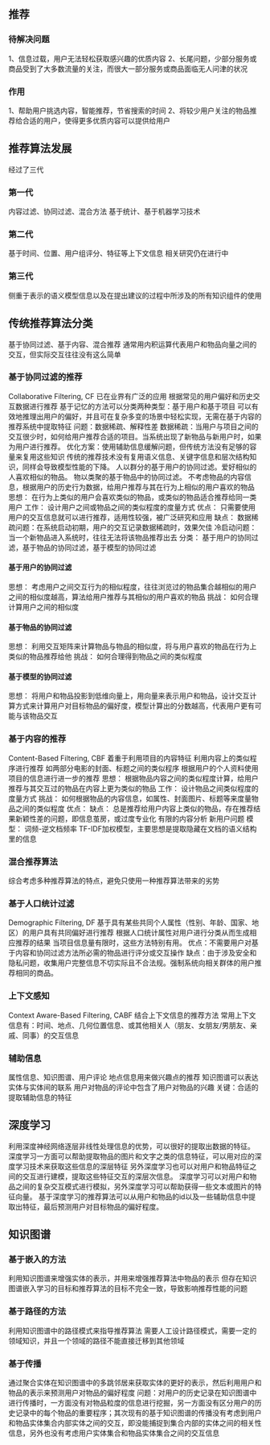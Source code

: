 
## 推荐

### 待解决问题
1、信息过载，用户无法轻松获取感兴趣的优质内容
2、长尾问题，少部分服务或商品受到了大多数流量的关注，而很大一部分服务或商品面临无人问津的状况

### 作用
1、帮助用户挑选内容，智能推荐，节省搜索的时间
2、将较少用户关注的物品推荐给合适的用户，使得更多优质内容可以提供给用户


## 推荐算法发展
经过了三代

### 第一代
内容过滤、协同过滤、混合方法
基于统计、基于机器学习技术

### 第二代
基于时间、位置、用户组评分、特征等上下文信息
相关研究仍在进行中

### 第三代
侧重于表示的语义模型信息以及在提出建议的过程中所涉及的所有知识组件的使用


## 传统推荐算法分类
基于协同过滤、基于内容、混合推荐
通常用内积运算代表用户和物品向量之间的交互，但实际交互往往没有这么简单

### 基于协同过滤的推荐
Collaborative Filtering, CF
已在业界有广泛的应用
根据常见的用户偏好和历史交互数据进行推荐
基于记忆的方法可以分类两种类型：基于用户和基于项目
可以有效地推理出用户的偏好，并且可在复杂多变的场景中轻松实现，无需在基于内容的推荐系统中提取特征
问题：数据稀疏、解释性差
数据稀疏：当用户与项目之间的交互很少时，如何给用户推荐合适的项目。当系统出现了新物品与新用户时，如果为用户进行推荐。
优化方案：使用辅助信息缓解问题，但传统方法没有足够的容量来复用这些知识
传统的推荐技术没有复用语义信息、关键字信息和层次结构知识，同样会导致模型性能的下降。
人以群分的基于用户的协同过滤。爱好相似的人喜欢相似的物品。
物以类聚的基于物品中的协同过滤。
不考虑物品的内容信息，根据用户的历史行为数据，给用户推荐与其在行为上相似的用户喜欢的物品
思想：
在行为上类似的用户会喜欢类似的物品，或类似的物品适合推荐给同一类用户
工作：
设计用户之间或物品之间的类似程度的度量方式
优点：
只需要使用用户的交互信息就可以进行推荐，适用性较强，被广泛研究和应用
缺点：
数据稀疏问题：在系统启动初期，用户的交互记录数据稀疏时，效果欠佳
冷启动问题：当一个新物品进入系统时，往往无法将该物品推荐出去
分类：
基于用户的协同过滤，基于物品的协同过滤，基于模型的协同过滤

#### 基于用户的协同过滤
思想：
考虑用户之间交互行为的相似程度，往往浏览过的物品集合越相似的用户之间的相似度越高，算法给用户推荐与其相似的用户喜欢的物品
挑战：
如何合理计算用户之间的相似度

#### 基于物品的协同过滤
思想：
利用交互矩阵来计算物品与物品的相似度，将与用户喜欢的物品在行为上类似的物品推荐给他
挑战：
如何合理得到物品之间的类似程度

#### 基于模型的协同过滤
思想：
将用户和物品投影到低维向量上，用向量来表示用户和物品，设计交互计算方式来计算用户对目标物品的偏好度，模型计算出的分数越高，代表用户更有可能与该物品交互

### 基于内容的推荐
Content-Based Filtering, CBF
着重于利用项目的内容特征
利用内容上的类似程序进行推荐
如两部分电影的封面、标题之间的类似程序
根据用户的个人资料使用项目的信息进行进一步的推荐
思想：
根据物品内容之间的类似程度计算，给用户推荐与其交互过的物品在内容上更为类似的物品
工作：
设计物品之间类似程度的度量方式
挑战：
如何根据物品的内容信息，如属性、封面图片、标题等来度量物品之间的类似程度
优点：
缺点：
总是推荐给用户内容上类似的物品，存在推荐结果新颖性差的问题，即信息茧房，或过度专业化
有限的内容分析
新用户问题
模型：
词频-逆文档频率
TF-IDF加权模型，主要思想是提取隐藏在文档的语义结构里的信息

### 混合推荐算法
综合考虑多种推荐算法的特点，避免只使用一种推荐算法带来的劣势

### 基于人口统计过滤
Demographic Filtering, DF
基于具有某些共同个人属性（性别、年龄、国家、地区）的用户具有共同偏好进行推荐
根据人口统计属性对用户进行分类从而生成相应推荐的结果
当项目信息量有限时，这些方法特别有用。
优点：不需要用户对基于内容和协同过滤方法所必需的物品进行评分或交互操作
缺点：由于涉及安全和隐私问题，收集用户完整信息不切实际且不合法规。强制系统向相关群体的用户推荐相同的商品。

### 上下文感知
Context Aware-Based Filtering, CABF
结合上下文信息的推荐方法
常用上下文信息有：时间、地点、几何位置信息、或其他相关人（朋友、女朋友/男朋友、亲戚、同事）的交互信息

### 辅助信息
属性信息、知识图谱、用户评论
地点信息用来做兴趣点的推荐
知识图谱可以表达实体与实体间的联系
用户对物品的评论中包含了用户对物品的兴趣
关键：合适的提取辅助信息的特征


## 深度学习
利用深度神经网络逐层非线性处理信息的优势，可以很好的提取出数据的特征。
深度学习一方面可以帮助提取物品的图片和文字之类的信息特征，可以用对应的深度学习技术来获取这些信息的深层特征
另外深度学习也可以对用户和物品特征之间的交互进行建模，提取这些特征交互的深层次信息。
深度学习可以对用户和物品之间的复杂交互模式进行模拟，另外深度学习可以帮助获得一些文本或图片的特征向量。
基于深度学习的推荐算法可以从用户和物品的id以及一些辅助信息中提取出特征，最后预测用户对目标物品的偏好程度。


## 知识图谱

### 基于嵌入的方法
利用知识图谱来增强实体的表示，并用来增强推荐算法中物品的表示
但存在知识图谱嵌入学习的目标和推荐算法的目标不完全一致，导致影响推荐性能的问题

### 基于路径的方法
利用知识图谱中的路径模式来指导推荐算法
需要人工设计路径模式，需要一定的领域知识，并且一个领域的路径不能直接迁移到其他领域

### 基于传播
通过聚合实体在知识图谱中的多跳邻居来获取实体的更好的表示，然后利用用户和物品的表示来预测用户对物品的偏好程度
问题：对用户的历史记录在知识图谱中进行传播时，一方面没有对物品粒度的信息进行挖掘，另一方面没有区分用户的历史记录中的每个物品的重要程序；其次现有的基于知识图谱的传播没有考虑到用户和物品实体集合内部实体之间的交互，即没能捕捉到集合内部的实体之间的相关性信息，另外也没有考虑用户实体集合和物品实体集合之间的交互信息

